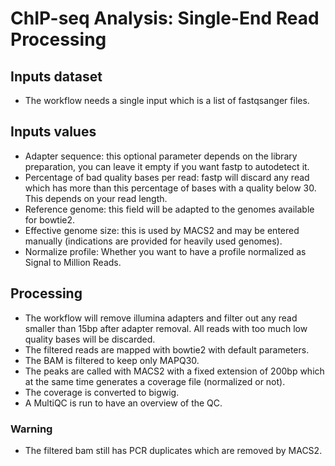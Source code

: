 # ChIP-seq Analysis: Single-End Read Processing

## Inputs dataset

- The workflow needs a single input which is a list of fastqsanger files.

## Inputs values

- Adapter sequence: this optional parameter depends on the library preparation, you can leave it empty if you want fastp to autodetect it.
- Percentage of bad quality bases per read: fastp will discard any read which has more than this percentage of bases with a quality below 30. This depends on your read length.
- Reference genome: this field will be adapted to the genomes available for bowtie2.
- Effective genome size: this is used by MACS2 and may be entered manually (indications are provided for heavily used genomes).
- Normalize profile: Whether you want to have a profile normalized as Signal to Million Reads.

## Processing

- The workflow will remove illumina adapters and filter out any read smaller than 15bp after adapter removal. All reads with too much low quality bases will be discarded.
- The filtered reads are mapped with bowtie2 with default parameters.
- The BAM is filtered to keep only MAPQ30.
- The peaks are called with MACS2 with a fixed extension of 200bp which at the same time generates a coverage file (normalized or not).
- The coverage is converted to bigwig.
- A MultiQC is run to have an overview of the QC.

### Warning

- The filtered bam still has PCR duplicates which are removed by MACS2.

